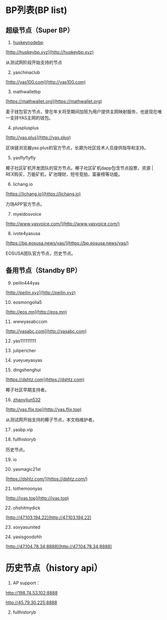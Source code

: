 # BP列表(BP list)

## 超级节点（Super BP）
1. [huskeynodebp](https://github.com/zhaoyilun/YAS-MainnetBP/blob/master/BP-huskeynodebp) 

  [http://huskeybp.xyz](http://huskeybp.xyz)

  从测试网阶段开始支持的节点

2. yaschinaclub

  [http://yas100.com](http://yas100.com)

3. mathwalletbp

  [https://mathwallet.org](https://mathwallet.org)

  麦子钱包官方节点，曾在年关将至期间加班为用户提供主网映射服务，也是现在唯一支持YAS主网的钱包。
  
4. plusplusplus

  [http://yas.plus](http://yas.plus)

  区块链浏览器yas.plus的官方节点，长期为社区技术人员提供指导和支持。
  
5. yasflyflyfly

  椰子社区矿机开发团队的官方节点。椰子社区矿机dapp包含节点投票，资源 | REX购买，万能矿机，矿池理财，短号竞拍，富豪榜等功能。

6. lichang.io

  [https://lichang.io](https://lichang.io)

  力场APP官方节点。
  
7. myeidosvoice

  [http://www.yasvoice.com/](http://www.yasvoice.com/)

8. ivote4yasusa

  [https://bp.eosusa.news/yas/](https://bp.eosusa.news/yas/)

  EOSUSA团队官方节点，历史节点。

## 备用节点（Standby BP）
9. peilin444yas

  [http://peilin.xyz](http://peilin.xyz)

10. eosmongolia5

  [http://eos.mn](http://eos.mn)

11. wwwyasabccom

  [http://yasabc.com](http://yasabc.com)

12. yas111111111

13. julipericher

14. yueyueyasyas

15. dingshenghui

  [https://dshtz.com](https://dshtz.com)

  椰子社区早期支持者。

16. [zhaoyilun532](https://github.com/zhaoyilun/YAS-MainnetBP/blob/master/BP-zhaoyilun532.md)

  [http://yas.fljx.top](http://yas.fljx.top)

  从测试网开始支持的椰子节点，本文档维护者。

17. yasbp.vip

18. fullhistoryb

  历史节点。

19. io

20. yasmagic21st
  
  [https://dshtz.com/](https://dshtz.com/)
    
21. tothemoonyas

  [http://iyas.top](http://iyas.top)


22. ohshitmydick

  [http://47.103.194.22](http://47.103.194.22)

23. sovyasunited

24. yasisgoodohh

[http://47.104.78.34:8888](http://47.104.78.34:8888)

# 历史节点（history api）

1. AP support：

http://198.74.53.102:8888

http://45.79.30.225:8888

2. fullhistoryb
